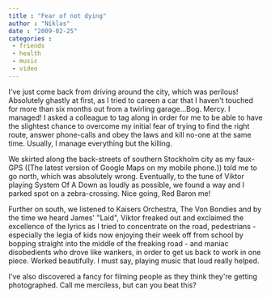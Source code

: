 ```yaml
---
title : "Fear of not dying"
author : "Niklas"
date : "2009-02-25"
categories : 
 - friends
 - health
 - music
 - video
---
```


I've just come back from driving around the city, which was perilous! Absolutely ghastly at first, as I tried to careen a car that I haven't touched for more than six months out from a twirling garage...Bog. Mercy. I managed! I asked a colleague to tag along in order for me to be able to have the slightest chance to overcome my initial fear of trying to find the right route, answer phone-calls and obey the laws and kill no-one at the same time. Usually, I manage everything but the killing.

We skirted along the back-streets of southern Stockholm city as my faux-GPS ((The latest version of Google Maps on my mobile phone.)) told me to go north, which was absolutely wrong. Eventually, to the tune of Viktor playing System Of A Down as loudly as possible, we found a way and I parked spot on a zebra-crossing. Nice going, Red Baron me!

Further on south, we listened to Kaisers Orchestra, The Von Bondies and by the time we heard James' "Laid", Viktor freaked out and exclaimed the excellence of the lyrics as I tried to concentrate on the road, pedestrians - especially the legia of kids now enjoying their week off from school by bopping straight into the middle of the freaking road - and maniac disobedients who drove like wankers, in order to get us back to work in one piece. Worked beautifully. I must say, playing music that loud really helped.

I've also discovered a fancy for filming people as they think they're getting photographed. Call me merciless, but can you beat this?
